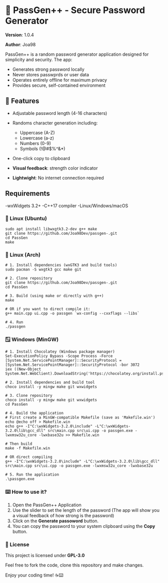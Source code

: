 # 🔐 PassGen++ - Secure Password Generator

**Version**: 1.0.4

**Author**: Joa98

PassGen++ is a random password generator application designed for simplicity and security.
The app:

- Generates strong password locally
- Never stores passwprds or user data
- Operates entirely offline for maximum privacy
- Provides secure, self-contained environment

## 🚀 Features

- Adjustable password length (4-16 characters)
- Randoms character generation including:
    - Uppercase (A-Z)
    - Lowercase (a-z)
    - Numbers (0-9)
    - Symbols (!@#$%^&*)

- One-click copy to clipboard
- **Visual feedback**: strength color indicator
- **Lightwight**: No internet connection required

## Requirements

-wxWidgets 3.2+
-C++17 compiler
-Linux/Windows/macOS

### 🐧 Linux (Ubuntu)
```
sudo apt install libwxgtk3.2-dev g++ make
git clone https://github.com/Joa98Dev/passgen-.git
cd PassGen
make
```

### 🐧 Linux (Arch)

```
# 1. Install dependencies (wxGTK3 and build tools)
sudo pacman -S wxgtk3 gcc make git

# 2. Clone repository
git clone https://github.com/Joa98Dev/passgen-.git
cd PassGen

# 3. Build (using make or directly with g++)
make

# OR if you want to direct compile it:
g++ main.cpp ui.cpp -o passgen `wx-config --cxxflags --libs`

# 4. Run
./passgen
```

### 🪟 Windows (MinGW)
```
# 1. Install Chocolatey (Windows package manager)
Set-ExecutionPolicy Bypass -Scope Process -Force
[System.Net.ServicePointManager]::SecurityProtocol = [System.Net.ServicePointManager]::SecurityProtocol -bor 3072
iex ((New-Object System.Net.WebClient).DownloadString('https://chocolatey.org/install.ps1'))

# 2. Install dependencies and build tool
choco install -y mingw make git wxwidgets

# 3. Clone repository
choco install -y mingw make git wxwidgets
cd PassGen

# 4. Build the application
# First create a MinGW-compatible Makefile (save as 'Makefile.win')
echo @echo off > Makefile.win
echo g++ -I"C:\wxWidgets-3.2.0\include" -L"C:\wxWidgets-3.2.0\lib\gcc_dll" src\main.cpp src\ui.cpp -o passgen.exe -lwxmsw32u_core -lwxbase32u >> Makefile.win

# Then build
make -f Makefile.win

# OR direct compiling
g++ -I"C:\wxWidgets-3.2.0\include" -L"C:\wxWidgets-3.2.0\lib\gcc_dll" src\main.cpp src\ui.cpp -o passgen.exe -lwxmsw32u_core -lwxbase32u

# 5. Run the application
.\passgen.exe

```

### ⌨️ How to use it?

1. Open the PassGen++ Application
2. Use the slider to set the length of the password (The app will show you a visual feedback of how strong is the password)
3. Click on the **Generate passoword** button.
4. You can copy the password to your system clipboard using the **Copy** button.

### 📜 License

This project is licensed under **GPL-3.0**

Feel free to fork the code, clone this repository and make changes.

Enjoy your coding time! ☕⌨️
